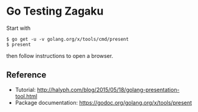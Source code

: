 # Go Testing Zagaku

Start with

```
$ go get -u -v golang.org/x/tools/cmd/present
$ present
```

then follow instructions to open a browser.


## Reference

- Tutorial: http://halyph.com/blog/2015/05/18/golang-presentation-tool.html
- Package documentation: https://godoc.org/golang.org/x/tools/present

